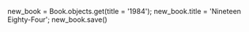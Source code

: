 new_book = Book.objects.get(title = '1984'); new_book.title = 'Nineteen Eighty-Four'; new_book.save()
